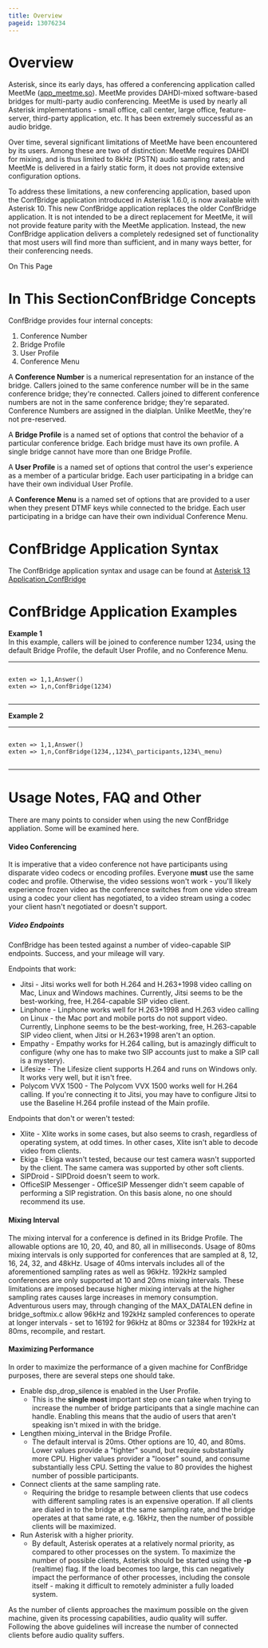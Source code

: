 ```yaml
---
title: Overview
pageid: 13076234
---
```


Overview
========

Asterisk, since its early days, has offered a conferencing application called MeetMe ([app\_meetme.so](http://app_meetme.so)). MeetMe provides DAHDI-mixed software-based bridges for multi-party audio conferencing. MeetMe is used by nearly all Asterisk implementations - small office, call center, large office, feature-server, third-party application, etc. It has been extremely successful as an audio bridge.

Over time, several significant limitations of MeetMe have been encountered by its users. Among these are two of distinction: MeetMe requires DAHDI for mixing, and is thus limited to 8kHz (PSTN) audio sampling rates; and MeetMe is delivered in a fairly static form, it does not provide extensive configuration options.

To address these limitations, a new conferencing application, based upon the ConfBridge application introduced in Asterisk 1.6.0, is now available with Asterisk 10. This new ConfBridge application replaces the older ConfBridge application. It is not intended to be a direct replacement for MeetMe, it will not provide feature parity with the MeetMe application. Instead, the new ConfBridge application delivers a completely redesigned set of functionality that most users will find more than sufficient, and in many ways better, for their conferencing needs.

On This Page


In This SectionConfBridge Concepts
===================

ConfBridge provides four internal concepts:

1. Conference Number
2. Bridge Profile
3. User Profile
4. Conference Menu

A **Conference Number** is a numerical representation for an instance of the bridge. Callers joined to the same conference number will be in the same conference bridge; they're connected. Callers joined to different conference numbers are not in the same conference bridge; they're separated. Conference Numbers are assigned in the dialplan. Unlike MeetMe, they're not pre-reserved.

A **Bridge Profile** is a named set of options that control the behavior of a particular conference bridge. Each bridge must have its own profile. A single bridge cannot have more than one Bridge Profile.

A **User Profile** is a named set of options that control the user's experience as a member of a particular bridge. Each user participating in a bridge can have their own individual User Profile.

A **Conference Menu** is a named set of options that are provided to a user when they present DTMF keys while connected to the bridge. Each user participating in a bridge can have their own individual Conference Menu.

ConfBridge Application Syntax
=============================

The ConfBridge application syntax and usage can be found at [Asterisk 13 Application\_ConfBridge](/Asterisk-13-Application_ConfBridge)

ConfBridge Application Examples
===============================

**Example 1**  
 In this example, callers will be joined to conference number 1234, using the default Bridge Profile, the default User Profile, and no Conference Menu.




---

  
  


```

exten => 1,1,Answer()
exten => 1,n,ConfBridge(1234)


```



---


**Example 2**  





---

  
  


```

exten => 1,1,Answer()
exten => 1,n,ConfBridge(1234,,1234\_participants,1234\_menu)


```



---


Usage Notes, FAQ and Other
==========================

There are many points to consider when using the new ConfBridge appliation. Some will be examined here.

#### Video Conferencing

It is imperative that a video conference not have participants using disparate video codecs or encoding profiles. Everyone **must** use the same codec and profile. Otherwise, the video sessions won't work - you'll likely experience frozen video as the conference switches from one video stream using a codec your client has negotiated, to a video stream using a codec your client hasn't negotiated or doesn't support.

##### Video Endpoints

ConfBridge has been tested against a number of video-capable SIP endpoints. Success, and your mileage will vary.

Endpoints that work:

* Jitsi - Jitsi works well for both H.264 and H.263+1998 video calling on Mac, Linux and Windows machines. Currently, Jitsi seems to be the best-working, free, H.264-capable SIP video client.
* Linphone - Linphone works well for H.263+1998 and H.263 video calling on Linux - the Mac port and mobile ports do not support video. Currently, Linphone seems to be the best-working, free, H.263-capable SIP video client, when Jitsi or H.263+1998 aren't an option.
* Empathy - Empathy works for H.264 calling, but is amazingly difficult to configure (why one has to make two SIP accounts just to make a SIP call is a mystery).
* Lifesize - The Lifesize client supports H.264 and runs on Windows only. It works very well, but it isn't free.
* Polycom VVX 1500 - The Polycom VVX 1500 works well for H.264 calling. If you're connecting it to Jitsi, you may have to configure Jitsi to use the Baseline H.264 profile instead of the Main profile.

Endpoints that don't or weren't tested:

* Xlite - Xlite works in some cases, but also seems to crash, regardless of operating system, at odd times. In other cases, Xlite isn't able to decode video from clients.
* Ekiga - Ekiga wasn't tested, because our test camera wasn't supported by the client. The same camera was supported by other soft clients.
* SIPDroid - SIPDroid doesn't seem to work.
* OfficeSIP Messenger - OfficeSIP Messenger didn't seem capable of performing a SIP registration. On this basis alone, no one should recommend its use.

#### Mixing Interval

The mixing interval for a conference is defined in its Bridge Profile. The allowable options are 10, 20, 40, and 80, all in milliseconds. Usage of 80ms mixing intervals is only supported for conferences that are sampled at 8, 12, 16, 24, 32, and 48kHz. Usage of 40ms intervals includes all of the aforementioned sampling rates as well as 96kHz. 192kHz sampled conferences are only supported at 10 and 20ms mixing intervals. These limitations are imposed because higher mixing intervals at the higher sampling rates causes large increases in memory consumption. Adventurous users may, through changing of the MAX\_DATALEN define in bridge\_softmix.c allow 96kHz and 192kHz sampled conferences to operate at longer intervals - set to 16192 for 96kHz at 80ms or 32384 for 192kHz at 80ms, recompile, and restart.

#### Maximizing Performance

In order to maximize the performance of a given machine for ConfBridge purposes, there are several steps one should take.

* Enable dsp\_drop\_silence is enabled in the User Profile.
	+ This is the **single most** important step one can take when trying to increase the number of bridge participants that a single machine can handle. Enabling this means that the audio of users that aren't speaking isn't mixed in with the bridge.
* Lengthen mixing\_interval in the Bridge Profile.
	+ The default interval is 20ms. Other options are 10, 40, and 80ms. Lower values provide a "tighter" sound, but require substantially more CPU. Higher values provider a "looser" sound, and consume substantially less CPU. Setting the value to 80 provides the highest number of possible participants.
* Connect clients at the same sampling rate.
	+ Requiring the bridge to resample between clients that use codecs with different sampling rates is an expensive operation. If all clients are dialed in to the bridge at the same sampling rate, and the bridge operates at that same rate, e.g. 16kHz, then the number of possible clients will be maximized.
* Run Asterisk with a higher priority.
	+ By default, Asterisk operates at a relatively normal priority, as compared to other processes on the system. To maximize the number of possible clients, Asterisk should be started using the **-p** (realtime) flag. If the load becomes too large, this can negatively impact the performance of other processes, including the console itself - making it difficult to remotely administer a fully loaded system.

As the number of clients approaches the maximum possible on the given machine, given its processing capabilities, audio quality will suffer. Following the above guidelines will increase the number of connected clients before audio quality suffers.

